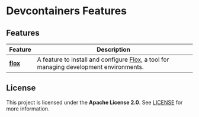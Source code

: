 # Devcontainers Features

## Features

| Feature | Description |
| ------- | ----------- |
| [**flox**](src/flox) | A feature to install and configure [Flox](https://flox.dev), a tool for managing development environments. |

## License

This project is licensed under the **Apache License 2.0**. See [LICENSE](LICENSE) for more information.
